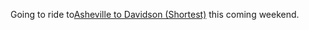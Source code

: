 Going to ride to[Asheville to Davidson (Shortest)](../Fitness/Asheville%20to%20Davidson%20(Shortest).md) this coming weekend.